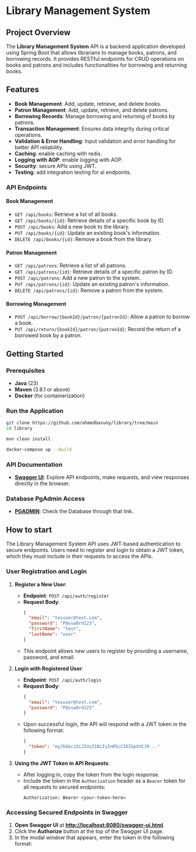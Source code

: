 # Library Management System

## Project Overview
The **Library Management System** API is a backend application developed using Spring Boot that allows librarians to manage books, patrons, and borrowing records. It provides RESTful endpoints for CRUD operations on books and patrons and includes functionalities for borrowing and returning books.

## Features
- **Book Management**: Add, update, retrieve, and delete books.
- **Patron Management**: Add, update, retrieve, and delete patrons.
- **Borrowing Records**: Manage borrowing and returning of books by patrons.
- **Transaction Management**: Ensures data integrity during critical operations.
- **Validation & Error Handling**: Input validation and error handling for better API reliability.
- **Caching**: enable caching with redis.
- **Logging with AOP**: enable logging with AOP.
- **Security**: secure APIs using JWT.
- **Testing**: add integration testing for al endpoints.

### API Endpoints
#### Book Management
- `GET /api/books`: Retrieve a list of all books.
- `GET /api/books/{id}`: Retrieve details of a specific book by ID.
- `POST /api/books`: Add a new book to the library.
- `PUT /api/books/{id}`: Update an existing book's information.
- `DELETE /api/books/{id}`: Remove a book from the library.

#### Patron Management
- `GET /api/patrons`: Retrieve a list of all patrons.
- `GET /api/patrons/{id}`: Retrieve details of a specific patron by ID.
- `POST /api/patrons`: Add a new patron to the system.
- `PUT /api/patrons/{id}`: Update an existing patron's information.
- `DELETE /api/patrons/{id}`: Remove a patron from the system.

#### Borrowing Management
- `POST /api/borrow/{bookId}/patron/{patronId}`: Allow a patron to borrow a book.
- `PUT /api/return/{bookId}/patron/{patronId}`: Record the return of a borrowed book by a patron.

## Getting Started
### Prerequisites
- **Java** (23)
- **Maven** (3.8.1 or above)
- **Docker** (for containerization)

### Run the Application
   ```bash
   git clone https://github.com/ahmedbasuny/library/tree/main
   cd library
   ```
   ```bash
   mvn clean install
   ```
   ```bash
   docker-compose up --build
   ```

### API Documentation
- **[Swagger UI](http://localhost:8080/swagger-ui.html)**: Explore API endpoints, make requests, and view responses directly in the browser.

### Database PgAdmin Access
- **[PGADMIN](http://localhost:5050)**: Check the Database through that link.


## How to start

The Library Management System API uses JWT-based authentication to secure endpoints. Users need to register and login to obtain a JWT token, which they must include in their requests to access the APIs.

### User Registration and Login
1. **Register a New User**:
   - **Endpoint**: `POST /api/auth/register`
   - **Request Body**:
     ```json
     {
       "email": "tesuser@test.com",
       "password": "P@ssw0rd123",
       "firstName": "test",
       "lastName": "user"
     }
     ```
   - This endpoint allows new users to register by providing a username, password, and email.

2. **Login with Registered User**:
   - **Endpoint**: `POST /api/auth/login`
   - **Request Body**:
     ```json
     {
       "email": "tesuser@test.com",
       "password": "P@ssw0rd123"
     }
     ```
   - Upon successful login, the API will respond with a JWT token in the following format:
     ```json
     {
       "token": "eyJhbGciOiJIUzI1NiIsInR5cCI6IkpXVCJ9..."
     }
     ```

3. **Using the JWT Token in API Requests**:
   - After logging in, copy the token from the login response.
   - Include the token in the `Authorization` header as a `Bearer` token for all requests to secured endpoints:
     ```
     Authorization: Bearer <your-token-here>
     ```

### Accessing Secured Endpoints in Swagger
1. **Open Swagger UI** at **[http://localhost:8080/swagger-ui.html](http://localhost:8080/swagger-ui.html)**.
2. Click the **Authorize** button at the top of the Swagger UI page.
3. In the modal window that appears, enter the token in the following format:
